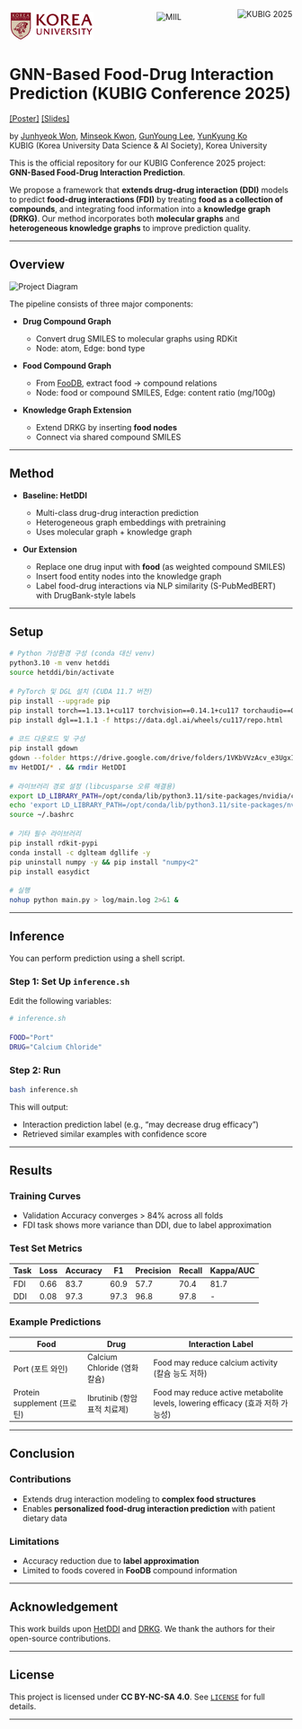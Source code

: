 <div style="display: flex; justify-content: center; align-items: center; gap: 100px;">
  <img src="assets/ku-logo.png" alt="Korea University" height="50" style="margin-right: 12px;">
  <img src="assets/miil-logo.png" alt="MIIL" height="50">
  <img src="assets/kubig-2025-logo.png" alt="KUBIG 2025" height="60">
</div>

# GNN-Based Food-Drug Interaction Prediction (KUBIG Conference 2025)

[[Poster]](./poster.pdf) [[Slides]](./slides.pdf)

by [Junhyeok Won](#), [Minseok Kwon](#), [GunYoung Lee](#), [YunKyung Ko](#)  
KUBIG (Korea University Data Science & AI Society), Korea University

This is the official repository for our KUBIG Conference 2025 project:  
**GNN-Based Food-Drug Interaction Prediction**.

We propose a framework that **extends drug-drug interaction (DDI)** models to predict **food-drug interactions (FDI)** by treating **food as a collection of compounds**, and integrating food information into a **knowledge graph (DRKG)**. Our method incorporates both **molecular graphs** and **heterogeneous knowledge graphs** to improve prediction quality.

---

## Overview

![Project Diagram](assets/figures/fdi_pipeline.png)

The pipeline consists of three major components:

- **Drug Compound Graph**  
  - Convert drug SMILES to molecular graphs using RDKit  
  - Node: atom, Edge: bond type

- **Food Compound Graph**  
  - From [FooDB](https://foodb.ca), extract food → compound relations  
  - Node: food or compound SMILES, Edge: content ratio (mg/100g)  

- **Knowledge Graph Extension**  
  - Extend DRKG by inserting **food nodes**  
  - Connect via shared compound SMILES

---

## Method

- **Baseline: HetDDI**  
  - Multi-class drug-drug interaction prediction  
  - Heterogeneous graph embeddings with pretraining  
  - Uses molecular graph + knowledge graph

- **Our Extension**  
  - Replace one drug input with **food** (as weighted compound SMILES)  
  - Insert food entity nodes into the knowledge graph  
  - Label food-drug interactions via NLP similarity (S-PubMedBERT) with DrugBank-style labels

---

## Setup

```bash
# Python 가상환경 구성 (conda 대신 venv)
python3.10 -m venv hetddi
source hetddi/bin/activate

# PyTorch 및 DGL 설치 (CUDA 11.7 버전)
pip install --upgrade pip
pip install torch==1.13.1+cu117 torchvision==0.14.1+cu117 torchaudio==0.13.1 --index-url https://download.pytorch.org/whl/cu117
pip install dgl==1.1.1 -f https://data.dgl.ai/wheels/cu117/repo.html

# 코드 다운로드 및 구성
pip install gdown
gdown --folder https://drive.google.com/drive/folders/1VKbVVzAcv_e3UgxId-Jrpac2SKqnCWeN
mv HetDDI/* . && rmdir HetDDI

# 라이브러리 경로 설정 (libcusparse 오류 해결용)
export LD_LIBRARY_PATH=/opt/conda/lib/python3.11/site-packages/nvidia/cusparse/lib:$LD_LIBRARY_PATH
echo 'export LD_LIBRARY_PATH=/opt/conda/lib/python3.11/site-packages/nvidia/cusparse/lib:$LD_LIBRARY_PATH' >> ~/.bashrc
source ~/.bashrc

# 기타 필수 라이브러리
pip install rdkit-pypi
conda install -c dglteam dgllife -y
pip uninstall numpy -y && pip install "numpy<2"
pip install easydict

# 실행
nohup python main.py > log/main.log 2>&1 &
````

---

## Inference

You can perform prediction using a shell script.

### Step 1: Set Up `inference.sh`

Edit the following variables:

```bash
# inference.sh

FOOD="Port"
DRUG="Calcium Chloride"
```

### Step 2: Run

```bash
bash inference.sh
```

This will output:

* Interaction prediction label (e.g., “may decrease drug efficacy”)
* Retrieved similar examples with confidence score

---

## Results

### Training Curves

* Validation Accuracy converges > 84% across all folds
* FDI task shows more variance than DDI, due to label approximation

### Test Set Metrics

| Task | Loss | Accuracy | F1   | Precision | Recall | Kappa/AUC |
| ---- | ---- | -------- | ---- | --------- | ------ | --------- |
| FDI  | 0.66 | 83.7     | 60.9 | 57.7      | 70.4   | 81.7      |
| DDI  | 0.08 | 97.3     | 97.3 | 96.8      | 97.8   | -         |

### Example Predictions

| Food                     | Drug                    | Interaction Label                                                       |
| ------------------------ | ----------------------- | ----------------------------------------------------------------------- |
| Port (포트 와인)             | Calcium Chloride (염화칼슘) | Food may reduce calcium activity (칼슘 능도 저하)                             |
| Protein supplement (프로틴) | Ibrutinib (항암 표적 치료제)   | Food may reduce active metabolite levels, lowering efficacy (효과 저하 가능성) |

---

## Conclusion

### Contributions

* Extends drug interaction modeling to **complex food structures**
* Enables **personalized food-drug interaction prediction** with patient dietary data

### Limitations

* Accuracy reduction due to **label approximation**
* Limited to foods covered in **FooDB** compound information

---

## Acknowledgement

This work builds upon [HetDDI](https://github.com/) and [DRKG](https://github.com/gnn4dr/DRKG). We thank the authors for their open-source contributions.

---

## License

This project is licensed under **CC BY-NC-SA 4.0**.
See [`LICENSE`](./LICENSE) for full details.

---
